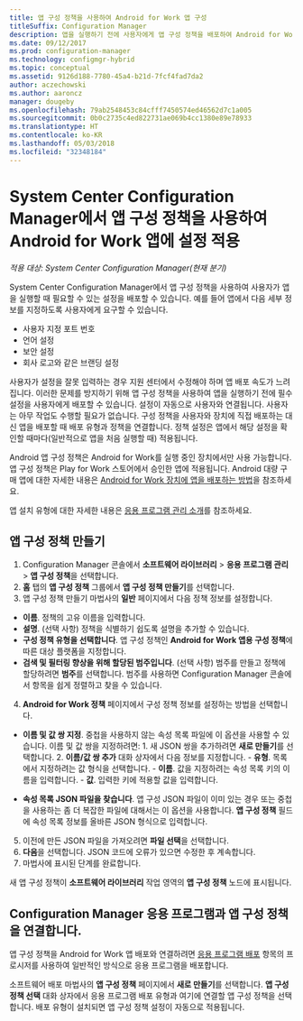 ```yaml
---
title: 앱 구성 정책을 사용하여 Android for Work 앱 구성
titleSuffix: Configuration Manager
description: 앱을 실행하기 전에 사용자에게 앱 구성 정책을 배포하여 Android for Work를 실행 중인 장치의 구성 문제를 해결합니다.
ms.date: 09/12/2017
ms.prod: configuration-manager
ms.technology: configmgr-hybrid
ms.topic: conceptual
ms.assetid: 9126d188-7780-45a4-b21d-7fcf4fad7da2
author: aczechowski
ms.author: aaroncz
manager: dougeby
ms.openlocfilehash: 79ab2548453c84cfff7450574ed46562d7c1a005
ms.sourcegitcommit: 0b0c2735c4ed822731ae069b4cc1380e89e78933
ms.translationtype: HT
ms.contentlocale: ko-KR
ms.lasthandoff: 05/03/2018
ms.locfileid: "32348184"
---
```

# <a name="apply-settings-to-android-for-work-apps-with-app-configuration-policies-in-system-center-configuration-manager"></a>System Center Configuration Manager에서 앱 구성 정책을 사용하여 Android for Work 앱에 설정 적용

*적용 대상: System Center Configuration Manager(현재 분기)*

System Center Configuration Manager에서 앱 구성 정책을 사용하여 사용자가 앱을 실행할 때 필요할 수 있는 설정을 배포할 수 있습니다. 예를 들어 앱에서 다음 세부 정보를 지정하도록 사용자에게 요구할 수 있습니다.
- 사용자 지정 포트 번호
- 언어 설정
- 보안 설정
- 회사 로고와 같은 브랜딩 설정

사용자가 설정을 잘못 입력하는 경우 지원 센터에서 수정해야 하며 앱 배포 속도가 느려집니다. 이러한 문제를 방지하기 위해 앱 구성 정책을 사용하여 앱을 실행하기 전에 필수 설정을 사용자에게 배포할 수 있습니다. 설정이 자동으로 사용자와 연결됩니다. 사용자는 아무 작업도 수행할 필요가 없습니다.
구성 정책을 사용자와 장치에 직접 배포하는 대신 앱을 배포할 때 배포 유형과 정책을 연결합니다. 정책 설정은 앱에서 해당 설정을 확인할 때마다(일반적으로 앱을 처음 실행할 때) 적용됩니다.

Android 앱 구성 정책은 Android for Work를 실행 중인 장치에서만 사용 가능합니다. 앱 구성 정책은 Play for Work 스토어에서 승인한 앱에 적용됩니다. Android 대량 구매 앱에 대한 자세한 내용은 [Android for Work 장치에 앱을 배포하는 방법](https://docs.microsoft.com/intune/deploy-use/android-for-work-apps)을 참조하세요.

앱 설치 유형에 대한 자세한 내용은 [응용 프로그램 관리 소개](/sccm/apps/understand/introduction-to-application-management)를 참조하세요.

## <a name="create-an-app-configuration-policy"></a>앱 구성 정책 만들기

1. Configuration Manager 콘솔에서 **소프트웨어 라이브러리** > **응용 프로그램 관리** > **앱 구성 정책**을 선택합니다.
2. **홈** 탭의 **앱 구성 정책** 그룹에서 **앱 구성 정책 만들기**를 선택합니다.
3. 앱 구성 정책 만들기 마법사의 **일반** 페이지에서 다음 정책 정보를 설정합니다.
  - **이름**. 정책의 고유 이름을 입력합니다.
  - **설명**. (선택 사항) 정책을 식별하기 쉽도록 설명을 추가할 수 있습니다.
  -  **구성 정책 유형을 선택합니다**. 앱 구성 정책인 **Android for Work 앱용 구성 정책**에 따른 대상 플랫폼을 지정합니다.
  -  **검색 및 필터링 향상을 위해 할당된 범주입니다**. (선택 사항) 범주를 만들고 정책에 할당하려면 **범주**를 선택합니다. 범주를 사용하면 Configuration Manager 콘솔에서 항목을 쉽게 정렬하고 찾을 수 있습니다.
4. **Android for Work 정책** 페이지에서 구성 정책 정보를 설정하는 방법을 선택합니다.
  - **이름 및 값 쌍 지정**. 중첩을 사용하지 않는 속성 목록 파일에 이 옵션을 사용할 수 있습니다. 이름 및 값 쌍을 지정하려면:
        1. 새 JSON 쌍을 추가하려면 **새로 만들기**를 선택합니다.
        2. **이름/값 쌍 추가** 대화 상자에서 다음 정보를 지정합니다.
            - **유형**. 목록에서 지정하려는 값 형식을 선택합니다.
            - **이름**. 값을 지정하려는 속성 목록 키의 이름을 입력합니다.
            - **값**. 입력한 키에 적용할 값을 입력합니다.

  - **속성 목록 JSON 파일을 찾습니다**. 앱 구성 JSON 파일이 이미 있는 경우 또는 중첩을 사용하는 좀 더 복잡한 파일에 대해서는 이 옵션을 사용합니다. **앱 구성 정책** 필드에 속성 목록 정보를 올바른 JSON 형식으로 입력합니다.
5. 이전에 만든 JSON 파일을 가져오려면 **파일 선택**을 선택합니다.
6. **다음**을 선택합니다. JSON 코드에 오류가 있으면 수정한 후 계속합니다.
7. 마법사에 표시된 단계를 완료합니다.

새 앱 구성 정책이 **소프트웨어 라이브러리** 작업 영역의 **앱 구성 정책** 노드에 표시됩니다.

## <a name="associate-an-app-configuration-policy-with-a-configuration-manager-application"></a>Configuration Manager 응용 프로그램과 앱 구성 정책을 연결합니다.

앱 구성 정책을 Android for Work 앱 배포와 연결하려면 [응용 프로그램 배포](/sccm/apps/deploy-use/deploy-applications) 항목의 프로시저를 사용하여 일반적인 방식으로 응용 프로그램을 배포합니다.

소프트웨어 배포 마법사의 **앱 구성 정책** 페이지에서 **새로 만들기**를 선택합니다. **앱 구성 정책 선택** 대화 상자에서 응용 프로그램 배포 유형과 여기에 연결할 앱 구성 정책을 선택합니다.
배포 유형이 설치되면 앱 구성 정책 설정이 자동으로 적용됩니다.
